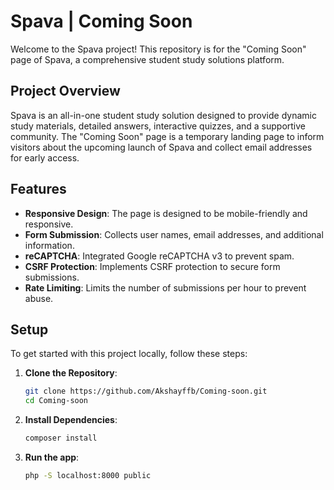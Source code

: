 # Spava | Coming Soon

Welcome to the Spava project! This repository is for the "Coming Soon" page of Spava, a comprehensive student study solutions platform.

## Project Overview

Spava is an all-in-one student study solution designed to provide dynamic study materials, detailed answers, interactive quizzes, and a supportive community. The "Coming Soon" page is a temporary landing page to inform visitors about the upcoming launch of Spava and collect email addresses for early access.

## Features

- **Responsive Design**: The page is designed to be mobile-friendly and responsive.
- **Form Submission**: Collects user names, email addresses, and additional information.
- **reCAPTCHA**: Integrated Google reCAPTCHA v3 to prevent spam.
- **CSRF Protection**: Implements CSRF protection to secure form submissions.
- **Rate Limiting**: Limits the number of submissions per hour to prevent abuse.

## Setup

To get started with this project locally, follow these steps:

1. **Clone the Repository**:

   ```sh
   git clone https://github.com/Akshayffb/Coming-soon.git
   cd Coming-soon
   ```

2. **Install Dependencies**:

   ```sh
   composer install
   ```

3. **Run the app**:

   ```sh
   php -S localhost:8000 public
   ```
